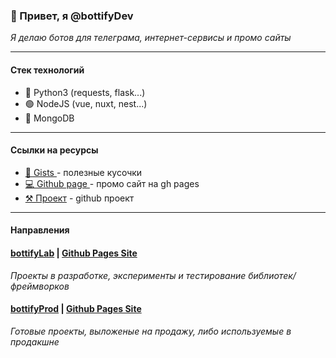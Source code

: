 ### 👋 Привет, я @bottifyDev 

_Я делаю ботов для телеграма, интернет-сервисы и промо сайты_

---

#### Стек технологий
- 🐍 Python3 (requests, flask...) 
- 🟢 NodeJS (vue, nuxt, nest...)
- 🌱 MongoDB 
---

#### Ссылки на ресурсы
- [🧱 Gists ](https://gist.github.com/bottifyDev) - полезные кусочки 
- [💻 Github page ](https://bottify.ru ) - промо сайт на gh pages
- [⚒️ Проект](https://github.com/users/bottifyDev/projects/5) - github проект
---

#### Направления 

#### [bottifyLab](https://github.com/bottifyLab) | [Github Pages Site](https://bottifyLab.github.io)
_Проекты в разработке, эксперименты и тестирование библиотек/фреймворков_

#### [bottifyProd](https://github.com/bottifyProd) | [Github Pages Site](https://bottifyProd.github.io)
_Готовые проекты, выложеные на продажу, либо используемые в продакшне_
